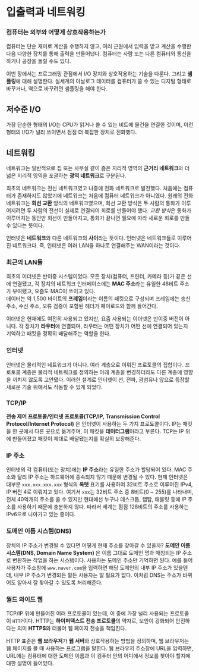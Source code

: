 # 입출력과 네트워킹
### 컴퓨터는 외부와 어떻게 상호작용하는가
컴퓨터는 단순 재미로 계산을 수행하지 않고, 여러 근원에서 입력을 받고 계산을 수행한 다음 다양한 장치를 통해 출력을 만들어낸다.
컴퓨터는 사람 또는 다른 컴퓨터와 통신을 하거나 공장을 돌릴 수도 있다. 

이번 장에서는 프로그래밍 관점에서 I/O 장치와 상호작용하는 기술을 다룬다.
그리고 **샘플링**에 대해 설명한다. 실세계의 아날로그 데이터를 컴퓨터가 쓸 수 있는 디지털 형태로 바꾸거나, 역으로 바꾸려면 샘플링을 해야 한다.

## 저수준 I/O
가장 단순한 형태의 I/O는 CPU가 읽거나 쓸 수 있는 비트에 물건을 연결한 것이며, 이런 형태의 I/O가 널리 쓰이면서 점점 더 복잡한 장치로 진화했다.

## 네트워킹
네트워크는 일반적으로 집 또는 사무실 같이 좁은 지리적 영역의 **근거리 네트워크**와 더 넓은 지리적 영역을 포괄하는 **광역 네트워크**로 구분된다.

최초의 네트워크는 전신 네트워크였고 나중에 전화 네트워크로 발전했다.
처음에는 컴퓨터가 존재하지도 않았기에 네트워크는 처음에 컴퓨터 네트워크가 아니였다.
원래의 전화 네트워크는 **회선 교환** 방식의 네트워크였으며, 회선 교환 방식은 두 사람의 통화가 이루어지려면 두 사람의 전선이 실제로 연결되어 회로를 만들어야 했다.
*교환 방식*은 통화가 이루어지는 동안만 회선이 만들어지고, 통화가 끝나면 필요에 따라 새로운 회로를 만들 수 있다는 뜻이다.

인터넷은 **네트워크**와 다른 네트워크의 **사이**라는 뜻이다. 인터넷은 네트워크들로 이루어진 네트워크다. 즉, 인터넷은 여러 LAN을 하나로 연결해주는 WAN이라는 것이다.

### 최근의 LAN들
최초의 이더넷은 반이중 시스템이었다.
모든 장치(컴퓨터, 프린터, 카메라 등)가 같은 선에 연결됐고, 각 장치의 네트워크 인터페이스에는 **MAC 주소**라는 유일한 48비트 주소가 부여됐고, 요즘도 MAC이 쓰이고 있다.  
데이터는 약 1,500 바이트의 **프레임**이라는 이름의 패킷으로 구성되며 프레임에는 송신 주소, 수신 주소, 오류 검증이 포함된 헤더가 페이로드와 함께 들어간다.

이더넷은 현재에도 여전히 사용되고 있지만, 요즘 사용되는 이더넷은 반이중 버전이 아니다.
각 장치가 **라우터**에 연결되며, 라우터는 어떤 장치가 어떤 선에 연결되어 있는지 기억하고 패킷을 정확히 배달해주는 역할을 한다.

### 인터넷
인터넷은 물리적인 네트워크가 아니다. 여러 계층으로 이뤄진 프로토콜의 집합이다.
프로토콜 계층은 물리적 네트워크를 정의하는 아래 계층을 변경하더라도 다른 계층에 영향을 끼치지 않도록 고안됐다.
이러한 설계로 인터넷이 선, 전파, 광섬유나 앞으로 등장할 새로운 기술 위에서도 작동할 수 있게 되었다. 

### TCP/IP
**전송 제어 프로토콜/인터넷 프로토콜(TCP/IP, Transmission Control Protocol/Internet Protocol)** 은 인터넷이 사용하는 두 가지 프로토콜이다.
IP는 패킷을 한 곳에서 다른 곳으로 옮겨주며, 이 패킷을 **데이터그램**이라고 부른다. TCP는 IP 위에 만들어졌고 패킷이 제대로 배달됐는지를 확실히 보장해준다.

### IP 주소
인터넷의 각 컴퓨터(또는 장치)에는 **IP 주소**라는 유일한 주소가 할당되어 있다.
MAC 주소와 달리 IP 주소는 하드웨어에 종속되지 않기 때문에 변경될 수 있다.
현재 인터넷은 대부분 `xxx.xxx.xxx.xxx` 형식의 **옥텟** 표기를 사용하여 32비트 주소로 이루어진 IPv4, IP 버전 4로 이뤄지고 있다.
여기서 `xxx`는 32비트 주소 중 8비트(0 ~ 255)를 나타내며, 전체 40억개의 주소를 쓸 수 있지만 현대에선 누구나 데스크톱, 랩탑, 태블릿 등에 IP 주소를 사용하기 때문에 충분하지 않다.
따라서 세계는 점점 128비트의 주소를 사용하는 IPv6으로 나아가고 있는 중이다.

### 도메인 이름 시스템(DNS)
장치의 IP 주소가 변경될 수 있다면 어떻게 현재 주소를 찾아갈 수 있을까?
**도메인 이름 시스템(DNS, Domain Name System)** 은 이름 그대로 도메인 명과 매칭되는 IP 주소로 변환하는 작업을 하는 시스템이다.
사용자는 도메인 주소만 기억하면 된다.
예를 들어 사용자가 주소창에 `www.naver.com`을 입력하면 해당 도메인의 내부 IP 주소가 있을텐데, 내부 IP 주소가 변경되든 말든 사용자는 알 필요가 없다.
이처럼 DNS는 주소가 바뀌어도 알아서 잘 찾아갈 수 있도록 처리해준다.

### 월드 와이드 웹
TCP/IP 위에 만들어진 여러 프로토콜이 있는데, 이 중에 가장 널리 사용되는 프로토콜이 `HTTP`이다.
HTTP는 **하이퍼텍스트 전송 프로토콜**의 약자로, 보안이 강화되어 안전하다는 의미 **HTTPS**와 더불어 웹 페이지 전송을 책임진다.

HTTP 표준은 **웹 브라우저**가 **웹 서버**와 상호작용하는 방법을 정의하며, 웹 브라우저는 웹 페이지를 볼 때 사용하는 프로그램을 말한다.
웹 브라우저 주소창에 URL을 입력하면, URL에는 컴퓨터에 대한 도메인 이름과 이 컴퓨터 안의 어디에서 정보를 찾아야 할지에 대한 설명이 들어있다.
